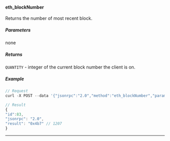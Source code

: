 
#### eth_blockNumber

Returns the number of most recent block.

##### Parameters
none

##### Returns

`QUANTITY` - integer of the current block number the client is on.

##### Example
```js
// Request
curl -X POST --data '{"jsonrpc":"2.0","method":"eth_blockNumber","params":[],"id":83}'

// Result
{
"id":83,
"jsonrpc": "2.0",
"result": "0x4b7" // 1207
}
```

***
